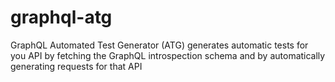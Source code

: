 # graphql-atg

GraphQL Automated Test Generator (ATG) generates automatic tests for you API by fetching the GraphQL introspection schema and by automatically generating requests for that API
